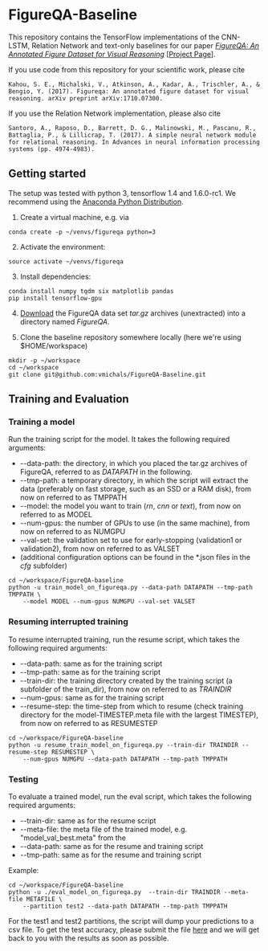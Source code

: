 # FigureQA-Baseline
This repository contains the TensorFlow implementations of the CNN-LSTM, Relation Network and text-only baselines for our paper _[FigureQA: An Annotated Figure Dataset for Visual Reasoning](https://arxiv.org/abs/1710.07300)_ \[[Project Page](http://datasets.maluuba.com/FigureQA)\].

If you use code from this repository for your scientific work, please cite
```
Kahou, S. E., Michalski, V., Atkinson, A., Kadar, A., Trischler, A., & Bengio, Y. (2017). Figureqa: An annotated figure dataset for visual reasoning. arXiv preprint arXiv:1710.07300.
```
If you use the Relation Network implementation, please also cite
```
Santoro, A., Raposo, D., Barrett, D. G., Malinowski, M., Pascanu, R., Battaglia, P., & Lillicrap, T. (2017). A simple neural network module for relational reasoning. In Advances in neural information processing systems (pp. 4974-4983).
```
## Getting started
The setup was tested with python 3, tensorflow 1.4 and 1.6.0-rc1. We recommend using the [Anaconda Python Distribution](https://anaconda.org/anaconda/python).
1. Create a virtual machine, e.g. via
```
conda create -p ~/venvs/figureqa python=3
```
2. Activate the environment:
```
source activate ~/venvs/figureqa
```
3. Install dependencies:
```
conda install numpy tqdm six matplotlib pandas
pip install tensorflow-gpu 
```

4. [Download](http://datasets.maluuba.com/FigureQA/dl) the FigureQA data set _tar.gz_ archives (unextracted) into a directory named _FigureQA_.

5. Clone the baseline repository somewhere locally (here we're using $HOME/workspace)
```
mkdir -p ~/workspace
cd ~/workspace
git clone git@github.com:vmichals/FigureQA-Baseline.git
```

## Training and Evaluation
### Training a model
Run the training script for the model. It takes the following required arguments:
 * --data-path: the directory, in which you placed the tar.gz archives of FigureQA, referred to as  _DATAPATH_ in the following.
 * --tmp-path: a temporary directory, in which the script will extract the data (preferably on fast storage, such as an SSD or a RAM disk), from now on referred to as TMPPATH
 * --model: the model you want to train (_rn_, _cnn_ or _text_), from now on referred to as MODEL
 * --num-gpus: the number of GPUs to use (in the same machine), from now on referred to as NUMGPU
 * --val-set: the validation set to use for early-stopping (validation1 or validation2), from now on referred to as VALSET
 * (additional configuration options can be found in the \*.json files in the _cfg_ subfolder)
```
cd ~/workspace/FigureQA-baseline
python -u train_model_on_figureqa.py --data-path DATAPATH --tmp-path TMPPATH \
    --model MODEL --num-gpus NUMGPU --val-set VALSET
```
### Resuming interrupted training
To resume interrupted training, run the resume script, which takes the following required arguments:
 * --data-path: same as for the training script
 * --tmp-path: same as for the training script
 * --train-dir: the training directory created by the training script (a subfolder of the train\_dir), from now on referred to as _TRAINDIR_
 * --num-gpus: same as for the training script
 * --resume-step: the time-step from which to resume (check training directory for the model-TIMESTEP.meta file with the largest TIMESTEP), from now on referred to as RESUMESTEP
```
cd ~/workspace/FigureQA-baseline
python -u resume_train_model_on_figureqa.py --train-dir TRAINDIR --resume-step RESUMESTEP \
    --num-gpus NUMGPU --data-path DATAPATH --tmp-path TMPPATH
```
### Testing
To evaluate a trained model, run the eval script, which takes the following required arguments:
 * --train-dir: same as for the resume script
 * --meta-file: the meta file of the trained model, e.g. "model_val_best.meta" from the 
 * --data-path: same as for the resume and training script
 * --tmp-path: same as for the resume and training script

 Example: 
 ```
 cd ~/workspace/FigureQA-baseline
 python -u ./eval_model_on_figureqa.py  --train-dir TRAINDIR --meta-file METAFILE \
     --partition test2 --data-path DATAPATH --tmp-path TMPPATH
 ```
For the test1 and test2 partitions, the script will dump your predictions to a csv file. 
To get the test accuracy, please submit the file [here](mailto:figureqa@microsoft.com?subject=Evaluate%20FigureQA%20test%20results) and we will get back to you with the results as soon as possible.
